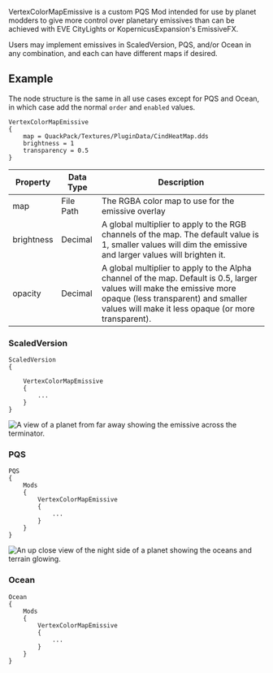 VertexColorMapEmissive is a custom PQS Mod intended for use by planet modders to give more control over planetary emissives than can be achieved with EVE CityLights or KopernicusExpansion's EmissiveFX.

Users may implement emissives in ScaledVersion, PQS, and/or Ocean in any combination, and each can have different maps if desired.

## Example

The node structure is the same in all use cases except for PQS and Ocean, in which case add the normal `order` and `enabled` values.
```
VertexColorMapEmissive
{
    map = QuackPack/Textures/PluginData/CindHeatMap.dds
    brightness = 1
    transparency = 0.5
}
```
| Property     | Data Type | Description   |
|--------------|-----------|---------------|
| map          | File Path | The RGBA color map to use for the emissive overlay|
| brightness   | Decimal   | A global multiplier to apply to the RGB channels of the map. The default value is 1, smaller values will dim the emissive and larger values will brighten it.|
| opacity | Decimal   | A global multiplier to apply to the Alpha channel of the map. Default is 0.5, larger values will make the emissive more opaque (less transparent) and smaller values will make it less opaque (or more transparent).|

### ScaledVersion
```
ScaledVersion
{

    VertexColorMapEmissive
    {
        ...
    }
}
```
![A view of a planet from far away showing the emissive across the terminator.](/content/images/VCME_ScaledSpaceEmissive.png)

### PQS
```
PQS
{
    Mods
    {
        VertexColorMapEmissive
        {
            ...
        }
    }
}
```
![An up close view of the night side of a planet showing the oceans and terrain glowing.](/content/images/VCME_PQSEmissive.png)

### Ocean
```
Ocean
{
    Mods
    {
        VertexColorMapEmissive
        {
            ...
        }
    }
}
```

